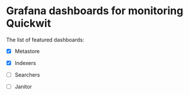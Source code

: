 # Grafana dashboards for monitoring Quickwit

The list of featured dashboards:
- [x] Metastore
- [x] Indexers
- [ ] Searchers
- [ ] Janitor

